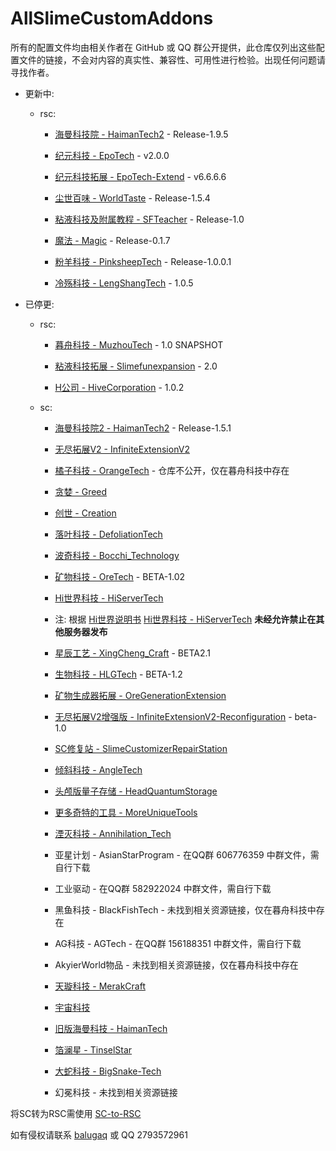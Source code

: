 # AllSlimeCustomAddons

所有的配置文件均由相关作者在 GitHub 或 QQ 群公开提供，此仓库仅列出这些配置文件的链接，不会对内容的真实性、兼容性、可用性进行检验。出现任何问题请寻找作者。

- 更新中:

  - rsc:
    - [海曼科技院 - HaimanTech2](https://github.com/haiman233/HaimanTech2) - Release-1.9.5

    - [纪元科技 - EpoTech](https://github.com/Jump9527/SlimeFun-RSC-EpoTech) - v2.0.0
   
    - [纪元科技拓展 - EpoTech-Extend](https://github.com/pinksheepYTG/EpoTech-Extend) - v6.6.6.6

    - [尘世百味 - WorldTaste](https://github.com/haiman233/WorldTaste) - Release-1.5.4

    - [粘液科技及附属教程 - SFTeacher](https://github.com/haiman233/SFTeacher) - Release-1.0

    - [魔法 - Magic](https://github.com/Yomicer/Magic_RSC) - Release-0.1.7

    - [粉羊科技 - PinksheepTech](https://github.com/pinksheepYTG/PinksheepTech) - Release-1.0.0.1
   
    - [冷殇科技 - LengShangTech](https://github.com/lengshang666/LengShangTech) - 1.0.5

- 已停更:

  - rsc:

    - [暮舟科技 - MuzhouTech](https://github.com/balugaq/MuzhouTech) - 1.0 SNAPSHOT

    - [粘液科技拓展 - Slimefunexpansion](https://github.com/ytdd9527/rsc-Slimefunexpansion) - 2.0

    - [H公司 - HiveCorporation](https://github.com/1368139692/HiveCorporation/releases/tag/1.0.2) - 1.0.2

  - sc:

    - [海曼科技院2 - HaimanTech2](https://github.com/haiman233/HaimanTech2) - Release-1.5.1

    - [无尽拓展V2 - InfiniteExtensionV2](https://github.com/HuoSJ7820/InfiniteExtensionV2)

    - [橘子科技 - OrangeTech](https://github.com/duoduojuzi/OrangeTech) - 仓库不公开，仅在暮舟科技中存在

    - [贪婪 - Greed](https://github.com/HuoSJ7820/GreedAndCreation/tree/main/Greed/SlimeCustomizer)

    - [创世 - Creation](https://github.com/HuoSJ7820/GreedAndCreation/tree/main/Creation/SlimeCustomizer)

    - [落叶科技 - DefoliationTech](https://github.com/LuoYe5555/DefoLiationTech)
  
    - [波奇科技 - Bocchi_Technology](https://github.com/bocchiyigexu/Bocchi_Technology)

    - [矿物科技 - OreTech](https://github.com/HiTech0926/SC-OreTech) - BETA-1.02

    - [Hi世界科技 - HiServerTech](https://github.com/HiTech0926/HiServerTech-SlimeCustomizer)

    - 注: 根据 [Hi世界说明书](https://github.com/HiTech0926/HiServerTech-SlimeCustomizer/blob/main/items.yml#L10) [Hi世界科技 - HiServerTech](https://github.com/HiTech0926/HiServerTech-SlimeCustomizer) **未经允许禁止在其他服务器发布**

    - [星辰工艺 - XingCheng_Craft](https://github.com/fengxiangQAQ/XingCheng_Craft) - BETA2.1

    - [生物科技 - HLGTech](https://github.com/bocchiyigexu/SHENGWUTECH) - BETA-1.2

    - [矿物生成器拓展 - OreGenerationExtension](https://github.com/HuoSJ7820/OreGenerationAndExtension/tree/main/SlimeCustomizer)

    - [无尽拓展V2增强版 -  InfiniteExtensionV2-Reconfiguration](https://github.com/LuoYe5555/InfiniteExtensionV2-Reconfiguration) - beta-1.0

    - [SC修复站 - SlimeCustomizerRepairStation](https://github.com/HuoSJ7820/SlimeCustomizerRepairStation)

    - [倾斜科技 - AngleTech](https://github.com/1368139692/AngleTech)

    - [头颅版量子存储 - HeadQuantumStorage](https://github.com/HuoSJ7820/HeadQuantumStorage)

    - [更多奇特的工具 - MoreUniqueTools](https://github.com/HuoSJ7820/MoreUniqueTools)
    - [湮灭科技 - Annihilation_Tech](https://github.com/Assisanter138/Annihilation_Tech)

    - 亚星计划 - AsianStarProgram - 在QQ群 606776359 中群文件，需自行下载

    - 工业驱动 - 在QQ群 582922024 中群文件，需自行下载

    - 黑鱼科技 - BlackFishTech - 未找到相关资源链接，仅在暮舟科技中存在

    - AG科技 - AGTech - 在QQ群 156188351 中群文件，需自行下载

    - AkyierWorld物品 - 未找到相关资源链接，仅在暮舟科技中存在

    - [天璇科技 - MerakCraft](https://github.com/haiman233/MerakCraft)

    - [宇宙科技](https://github.com/haiman233/HaimanTech-OldVersions/tree/main/%E4%B8%8A%E5%8F%A4%E7%89%88%E5%AE%87%E5%AE%99%E7%A7%91%E6%8A%80)

    - [旧版海曼科技 - HaimanTech](https://github.com/haiman233/HaimanTech-OldVersions)

    - [箔澜星 - TinselStar](https://github.com/haiman233/TinselStar)

    - [大蛇科技 - BigSnake-Tech](https://github.com/haiman233/Slimefun4_Integration_package/tree/main/server/plugins/RykenSlimefunCustomizer/addons/BigSnake-Tech)

    - 幻冕科技 - 未找到相关资源链接


将SC转为RSC需使用 [SC-to-RSC](https://github.com/SlimefunReloadingProject/SC-to-RSC)

如有侵权请联系 [balugaq](https://github.com//balugaq) 或 QQ 2793572961
